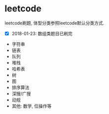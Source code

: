 # leetcode
leetcode刷题, 体型分类参照leetcode默认分类方式.

- [x] 2018-01-23: 数组类题目已刷完
-  字符串
-  链表
-  队列
-  堆栈
-  哈希表
-  树
-  图
-  排序算法
-  深搜/广搜
-  动规
-  其他: 数学, 位操作等 
